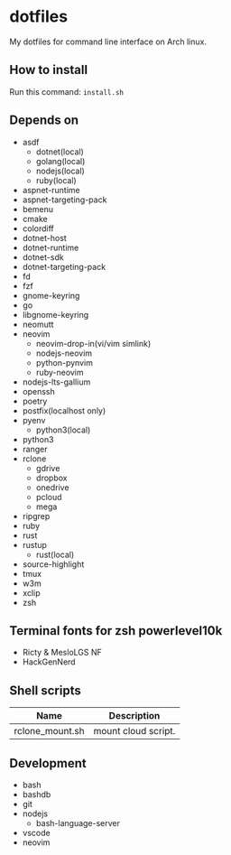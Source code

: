 # dotfiles

My dotfiles for command line interface on Arch linux.

## How to install

Run this command: `install.sh`

## Depends on

- asdf
  - dotnet(local)
  - golang(local)
  - nodejs(local)
  - ruby(local)
- aspnet-runtime
- aspnet-targeting-pack
- bemenu
- cmake
- colordiff
- dotnet-host
- dotnet-runtime
- dotnet-sdk
- dotnet-targeting-pack
- fd
- fzf
- gnome-keyring
- go
- libgnome-keyring
- neomutt
- neovim
  - neovim-drop-in(vi/vim simlink)
  - nodejs-neovim
  - python-pynvim
  - ruby-neovim
- nodejs-lts-gallium
- openssh
- poetry
- postfix(localhost only)
- pyenv
  - python3(local)
- python3
- ranger
- rclone
  - gdrive
  - dropbox
  - onedrive
  - pcloud
  - mega
- ripgrep
- ruby
- rust
- rustup
  - rust(local)
- source-highlight
- tmux
- w3m
- xclip
- zsh

## Terminal fonts for zsh powerlevel10k

- Ricty & MesloLGS NF
- HackGenNerd

## Shell scripts

| Name            | Description         |
| --------------- | ------------------- |
| rclone_mount.sh | mount cloud script. |

## Development

- bash
- bashdb
- git
- nodejs
  - bash-language-server
- vscode
- neovim
